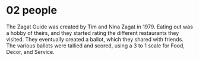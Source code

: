 # 02 people

The Zagat Guide was created by Tim and Nina Zagat in 1979. Eating out was a hobby of theirs, and they started rating the different restaurants they visited.  They eventually created a ballot, which they shared with friends.  The various ballots were tallied and scored, using a 3 to 1 scale for Food, Decor, and Service.

